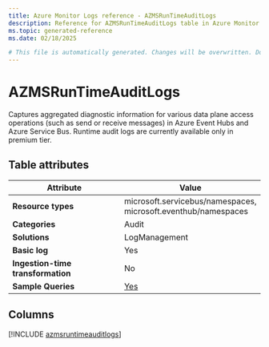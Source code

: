 ```yaml
---
title: Azure Monitor Logs reference - AZMSRunTimeAuditLogs
description: Reference for AZMSRunTimeAuditLogs table in Azure Monitor Logs.
ms.topic: generated-reference
ms.date: 02/18/2025

# This file is automatically generated. Changes will be overwritten. Do not change this file directly.
---
```


# AZMSRunTimeAuditLogs

Captures aggregated diagnostic information for various data plane access operations (such as send or receive messages) in Azure Event Hubs and Azure Service Bus. Runtime audit logs are currently available only in premium tier.


## Table attributes

|Attribute|Value|
|---|---|
|**Resource types**|microsoft.servicebus/namespaces,<br>microsoft.eventhub/namespaces|
|**Categories**|Audit|
|**Solutions**| LogManagement|
|**Basic log**|Yes|
|**Ingestion-time transformation**|No|
|**Sample Queries**|[Yes](/azure/azure-monitor/reference/queries/azmsruntimeauditlogs)|



## Columns
  
[!INCLUDE [azmsruntimeauditlogs](~/reusable-content/ce-skilling/azure/includes/azure-monitor/reference/tables/azmsruntimeauditlogs-include.md)]
